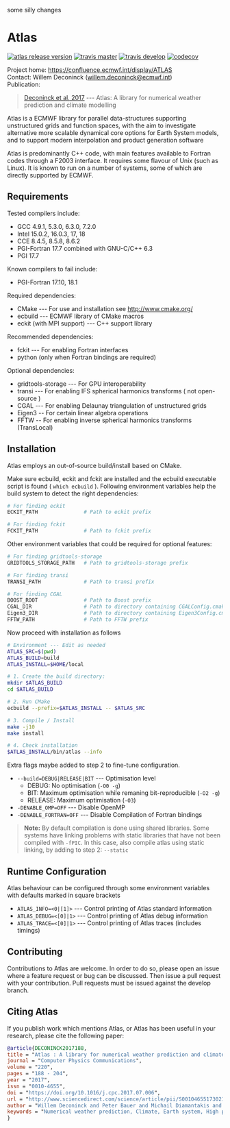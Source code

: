 some silly changes

Atlas
=====

[![atlas release version](https://img.shields.io/github/release/ecmwf/atlas.svg)](https://github.com/ecmwf/atlas/releases/latest)
[![travis master](https://img.shields.io/travis/ecmwf/atlas/master.svg?label=master&logo=travis)](http://travis-ci.org/ecmwf/atlas "master")
[![travis develop](https://img.shields.io/travis/ecmwf/atlas/develop.svg?label=develop&logo=travis)](http://travis-ci.org/ecmwf/atlas "develop")
[![codecov](https://codecov.io/gh/ecmwf/atlas/branch/develop/graph/badge.svg)](https://codecov.io/gh/ecmwf/atlas)

Project home: https://confluence.ecmwf.int/display/ATLAS  
Contact: Willem Deconinck (willem.deconinck@ecmwf.int)  
Publication:
   >  [Deconinck et al, 2017](https://doi.org/10.1016/j.cpc.2017.07.006) --- 
   >  Atlas: A library for numerical weather prediction and climate modelling

Atlas is a ECMWF library for parallel data-structures supporting unstructured
grids and function spaces, with the aim to investigate alternative more scalable
dynamical core options for Earth System models, and to support modern interpolation
and product generation software

Atlas is predominantly C++ code, with main features available to Fortran codes
through a F2003 interface. It requires some flavour of Unix (such as Linux).
It is known to run on a number of systems, some of which are directly supported
by ECMWF.

Requirements
------------

Tested compilers include:

- GCC 4.9.1, 5.3.0, 6.3.0, 7.2.0
- Intel 15.0.2, 16.0.3, 17, 18
- CCE 8.4.5, 8.5.8, 8.6.2
- PGI-Fortran 17.7 combined with GNU-C/C++ 6.3
- PGI 17.7

Known compilers to fail include:

- PGI-Fortran 17.10, 18.1

Required dependencies:

- CMake --- For use and installation see http://www.cmake.org/
- ecbuild --- ECMWF library of CMake macros
- eckit (with MPI support) --- C++ support library

Recommended dependencies:

- fckit --- For enabling Fortran interfaces
- python (only when Fortran bindings are required)

Optional dependencies:

- gridtools-storage --- For GPU interoperability
- transi --- For enabling IFS spherical harmonics transforms ( not open-source )
- CGAL --- For enabling Delaunay triangulation of unstructured grids
- Eigen3 -- For certain linear algebra operations
- FFTW -- For enabling inverse spherical harmonics transforms (TransLocal)

Installation
------------

Atlas employs an out-of-source build/install based on CMake.

Make sure ecbuild, eckit and fckit are installed and the ecbuild
executable script is found ( `which ecbuild` ). Following environment variables
help the build system to detect the right dependencies:

```bash
# For finding eckit
ECKIT_PATH               # Path to eckit prefix

# For finding fckit
FCKIT_PATH               # Path to fckit prefix
```

Other environment variables that could be required for optional features:

```bash
# For finding gridtools-storage
GRIDTOOLS_STORAGE_PATH   # Path to gridtools-storage prefix

# For finding transi
TRANSI_PATH              # Path to transi prefix

# For finding CGAL
BOOST_ROOT               # Path to Boost prefix
CGAL_DIR                 # Path to directory containing CGALConfig.cmake
Eigen3_DIR               # Path to directory containing Eigen3Config.cmake
FFTW_PATH                # Path to FFTW prefix
```

Now proceed with installation as follows

```bash
# Environment --- Edit as needed
ATLAS_SRC=$(pwd)
ATLAS_BUILD=build
ATLAS_INSTALL=$HOME/local

# 1. Create the build directory:
mkdir $ATLAS_BUILD
cd $ATLAS_BUILD

# 2. Run CMake
ecbuild --prefix=$ATLAS_INSTALL -- $ATLAS_SRC

# 3. Compile / Install
make -j10
make install

# 4. Check installation
$ATLAS_INSTALL/bin/atlas --info
```

Extra flags maybe added to step 2 to fine-tune configuration.

- `--build=DEBUG|RELEASE|BIT` --- Optimisation level
  * DEBUG:   No optimisation (`-O0 -g`)
  * BIT:     Maximum optimisation while remaning bit-reproducible (`-O2 -g`)
  * RELEASE: Maximum optimisation (`-O3`)
- `-DENABLE_OMP=OFF` --- Disable OpenMP
- `-DENABLE_FORTRAN=OFF` --- Disable Compilation of Fortran bindings

> **Note:**
> By default compilation is done using shared libraries. Some systems have linking
> problems with static libraries that have not been compiled with `-fPIC`.
> In this case, also compile atlas using static linking, by adding to step 2:
    `--static`

Runtime Configuration
---------------------

Atlas behaviour can be configured through some environment variables with defaults marked in square brackets

- `ATLAS_INFO=<0|[1]>`  --- Control printing of Atlas standard information
- `ATLAS_DEBUG=<[0]|1>` --- Control printing of Atlas debug information
- `ATLAS_TRACE=<[0]|1>` --- Control printing of Atlas traces (includes timings)

Contributing
------------
Contributions to Atlas are welcome. In order to do so, please open an issue
where a feature request or bug can be discussed. Then issue a pull request
with your contribution. Pull requests must be issued against the develop branch.

Citing Atlas
------------
If you publish work which mentions Atlas, or Atlas has been useful in your research,
please cite the following paper:

```bibtex
@article{DECONINCK2017188,
title = "Atlas : A library for numerical weather prediction and climate modelling",
journal = "Computer Physics Communications",
volume = "220",
pages = "188 - 204",
year = "2017",
issn = "0010-4655",
doi = "https://doi.org/10.1016/j.cpc.2017.07.006",
url = "http://www.sciencedirect.com/science/article/pii/S0010465517302138",
author = "Willem Deconinck and Peter Bauer and Michail Diamantakis and Mats Hamrud and Christian Kühnlein and Pedro Maciel and Gianmarco Mengaldo and Tiago Quintino and Baudouin Raoult and Piotr K. Smolarkiewicz and Nils P. Wedi",
keywords = "Numerical weather prediction, Climate, Earth system, High performance computing, Meteorology, Flexible mesh data structure"
}
```

